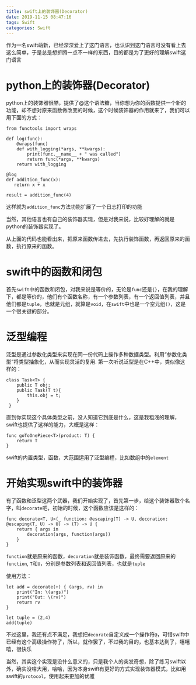 ```yaml
---
title: swift上的装饰器(Decorator)
date: 2019-11-15 08:47:16
tags: Swift
categories: Swift
---
```


作为一名swift萌新，已经深深爱上了这门语言，也认识到这门语言可没有看上去这么简单，于是总是想折腾一点不一样的东西，目的都是为了更好的理解swift这门语言

# python上的装饰器(Decorator)
python上的装饰器很酷，提供了@这个语法糖，当你想为你的函数提供一个新的功能，却不想对原来函数做改变的时候，这个时候装饰器的作用就来了，我们可以用下面的方式：

```
from functools import wraps
 
def log(func):
    @wraps(func)
    def with_logging(*args, **kwargs):
        print(func.__name__ + " was called")
        return func(*args, **kwargs)
    return with_logging
 
@log
def addition_func(x):
   return x + x

result = addition_func(4)
```

这样就为`addition_func`方法功能扩展了一个日志打印的功能

当然，其他语言也有自己的装饰器实现，但是对我来说，比较好理解的就是python的装饰器实现了。

从上面的代码也能看出来，把原来函数传进去，先执行装饰函数，再返回原来的函数，执行原来的函数。

# swift中的函数和闭包
首先`swift`中的函数和闭包，对我来说是等价的，无论是`func`还是`{}`，在我的理解下，都是等价的，他们有个函数名称，有一个参数列表，有一个返回值列表，并且他们都是`tuple`，也就是元组，就算是`void`，在`swift`中也是一个空元组`()`，这是一个很关键的部分。

# 泛型编程
泛型是通过参数化类型来实现在同一份代码上操作多种数据类型。利用“参数化类型”将类型抽象化，从而实现灵活的复用.
第一次听说泛型是在C++中，类似像这样的：

```
class Task<T> {
    public T obj;
    public Task(T t){
        this.obj = t;
    }     
 }
```
直到你实现这个具体类型之前，没人知道它到底是什么，这是我粗浅的理解，swift也提供了这样的能力，大概是这样：

```
func goToOnePiece<T>(product: T) {
    return T
}
```
swift的内置类型，函数，大范围运用了泛型编程，比如数组中的`element`

# 开始实现swift中的装饰器
有了函数和泛型这两个武器，我们开始实现了，首先第一步，给这个装饰器取个名字，叫`decorate`吧，初始的时候，这个函数应该是这样的：
```
func decorate<T, U>(_ function: @escaping(T) -> U, decoration: @escaping(T, U) -> U) -> (T) -> U {
    return { args in
        decoration(args, function(args))
    }
}
```
`function`就是原来的函数，`decoration`就是装饰函数，最终需要返回原来的`function`, `T`和`U`，分别是参数列表和返回值列表，也就是`tuple`

使用方法：
```
let add = decorate(+) { (args, rv) in
    print("In: \(args)")
    print("Out: \(rv)")
    return rv
}

let tuple = (2,4)
add(tuple)
```

不过这里，我还有点不满足，我想把`decorate`自定义成一个操作符`@`，可惜swift中已经有这个高级操作符了，所以，就作罢了，不过我的目的，也基本达到了，嘻嘻嘻，很快乐

当然，其实这个实现是没什么意义的，只是我个人的突发奇想，除了练习swift以外，确实没啥大用，哈哈，因为本身swift有更好的方式实现装饰器模式，比如用swift的`protocol`，使用起来更加的优雅


